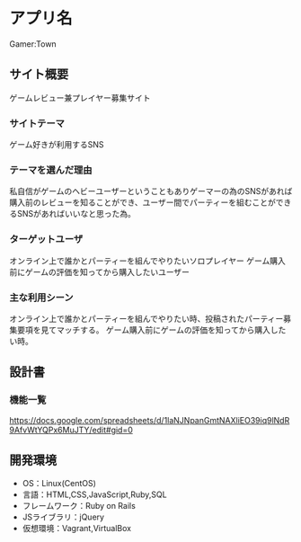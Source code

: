 # アプリ名
Gamer:Town
## サイト概要
ゲームレビュー兼プレイヤー募集サイト

### サイトテーマ
ゲーム好きが利用するSNS

### テーマを選んだ理由
私自信がゲームのヘビーユーザーということもありゲーマーの為のSNSがあれば購入前のレビューを知ることができ、ユーザー間でパーティーを組むことができるSNSがあればいいなと思った為。

### ターゲットユーザ
オンライン上で誰かとパーティーを組んでやりたいソロプレイヤー
ゲーム購入前にゲームの評価を知ってから購入したいユーザー

### 主な利用シーン
オンライン上で誰かとパーティーを組んでやりたい時、投稿されたパーティー募集要項を見てマッチする。
ゲーム購入前にゲームの評価を知ってから購入したい時。

## 設計書

### 機能一覧
https://docs.google.com/spreadsheets/d/1laNJNpanGmtNAXliEO39iq9lNdR9AfvWtYQPx6MuJTY/edit#gid=0

## 開発環境
- OS：Linux(CentOS)
- 言語：HTML,CSS,JavaScript,Ruby,SQL
- フレームワーク：Ruby on Rails
- JSライブラリ：jQuery
- 仮想環境：Vagrant,VirtualBox